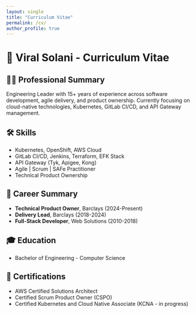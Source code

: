 ```yaml
---
layout: single
title: "Curriculum Vitae"
permalink: /cv/
author_profile: true
---
```


# 📄 Viral Solani - Curriculum Vitae

## 🧑‍💼 Professional Summary
Engineering Leader with 15+ years of experience across software development, agile delivery, and product ownership. Currently focusing on cloud-native technologies, Kubernetes, GitLab CI/CD, and API Gateway management.

## 🛠️ Skills
- Kubernetes, OpenShift, AWS Cloud
- GitLab CI/CD, Jenkins, Terraform, EFK Stack
- API Gateway (Tyk, Apigee, Kong)
- Agile | Scrum | SAFe Practitioner
- Technical Product Ownership

## 🏢 Career Summary
- **Technical Product Owner**, Barclays (2024-Present)
- **Delivery Lead**, Barclays (2018-2024)
- **Full-Stack Developer**, Web Solutions (2010-2018)

## 🎓 Education
- Bachelor of Engineering - Computer Science

## 📜 Certifications
- AWS Certified Solutions Architect
- Certified Scrum Product Owner (CSPO)
- Certified Kubernetes and Cloud Native Associate (KCNA - in progress)